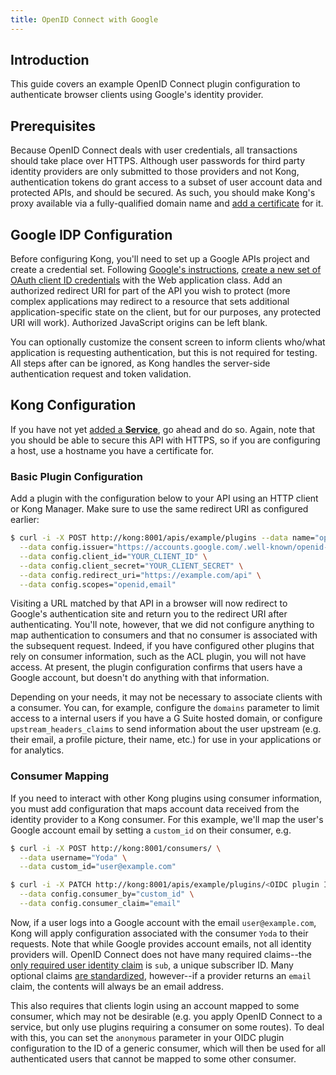 ```yaml
---
title: OpenID Connect with Google
---
```

## Introduction

This guide covers an example OpenID Connect plugin configuration to authenticate browser clients using Google's identity provider.

## Prerequisites

Because OpenID Connect deals with user credentials, all transactions should take place over HTTPS. Although user passwords for third party identity providers are only submitted to those providers and not Kong, authentication tokens do grant access to a subset of user account data and protected APIs, and should be secured. As such, you should make Kong's proxy available via a fully-qualified domain name and [add a certificate][add-certificate] for it.

## Google IDP Configuration

Before configuring Kong, you'll need to set up a Google APIs project and create a credential set. Following [Google's instructions][google-oidc], [create a new set of OAuth client ID credentials][google-create-credentials] with the Web application class. Add an authorized redirect URI for part of the API you wish to protect (more complex applications may redirect to a resource that sets additional
application-specific state on the client, but for our purposes, any protected URI will work). Authorized JavaScript origins can be left blank.

You can optionally customize the consent screen to inform clients who/what application is requesting authentication, but this is not required for testing. All steps after can be ignored, as Kong handles the server-side authentication request and token validation.

## Kong Configuration

If you have not yet [added a **Service**][add-service], go ahead and do so. Again, note that you should be able to secure this API with HTTPS, so if you are configuring a host, use a hostname you have a certificate for.

### Basic Plugin Configuration

Add a plugin with the configuration below to your API using an HTTP client or Kong Manager. Make sure to use the same redirect URI as configured earlier:

```bash
$ curl -i -X POST http://kong:8001/apis/example/plugins --data name="openid-connect" \
  --data config.issuer="https://accounts.google.com/.well-known/openid-configuration" \
  --data config.client_id="YOUR_CLIENT_ID" \
  --data config.client_secret="YOUR_CLIENT_SECRET" \
  --data config.redirect_uri="https://example.com/api" \
  --data config.scopes="openid,email"
```

Visiting a URL matched by that API in a browser will now redirect to Google's authentication site and return you to the redirect URI after authenticating. You'll note, however, that we did not configure anything to map authentication to consumers and that no consumer is associated with the subsequent request. Indeed, if you have configured other plugins that rely on consumer information, such as the ACL plugin, you will not have access. At present, the plugin configuration confirms that
users have a Google account, but doesn't do anything with that information.

Depending on your needs, it may not be necessary to associate clients with a consumer. You can, for example, configure the `domains` parameter to limit access to a internal users if you have a G Suite hosted domain, or configure `upstream_headers_claims` to send information about the user upstream (e.g. their email, a profile picture, their name, etc.) for use in your applications or for analytics.

### Consumer Mapping

If you need to interact with other Kong plugins using consumer information, you must add configuration that maps account data received from the identity provider to a Kong consumer. For this example, we'll map the user's Google account email by setting a `custom_id` on their consumer, e.g.

```bash
$ curl -i -X POST http://kong:8001/consumers/ \
  --data username="Yoda" \
  --data custom_id="user@example.com"

$ curl -i -X PATCH http://kong:8001/apis/example/plugins/<OIDC plugin ID> \
  --data config.consumer_by="custom_id" \
  --data config.consumer_claim="email"
```

Now, if a user logs into a Google account with the email `user@example.com`, Kong will apply configuration associated with the consumer `Yoda` to their requests. Note that while Google provides account emails, not all identity providers will. OpenID Connect does not have many required claims--the [only required user identity claim][oidc-id-token] is `sub`, a unique subscriber ID. Many optional claims [are
standardized][oidc-standard-claims], however--if a provider returns an `email` claim, the contents will always be an email address.

This also requires that clients login using an account mapped to some consumer, which may not be desirable (e.g. you apply OpenID Connect to a service, but only use plugins requiring a consumer on some routes). To deal with this, you can set the `anonymous` parameter in your OIDC plugin configuration to the ID of a generic consumer, which will then be used for all authenticated users that cannot be mapped to some other consumer.


[add-certificate]: /enterprise/{{page.kong_version}}/admin-api/#add-certificate
[google-oidc]: https://developers.google.com/identity/protocols/OpenIDConnect
[google-create-credentials]: https://console.developers.google.com/apis/credentials
[add-service]: /enterprise/{{page.kong_version}}/getting-started/add-service
[oidc-id-token]: http://openid.net/specs/openid-connect-core-1_0.html#IDToken
[oidc-standard-claims]: http://openid.net/specs/openid-connect-core-1_0.html#StandardClaims
